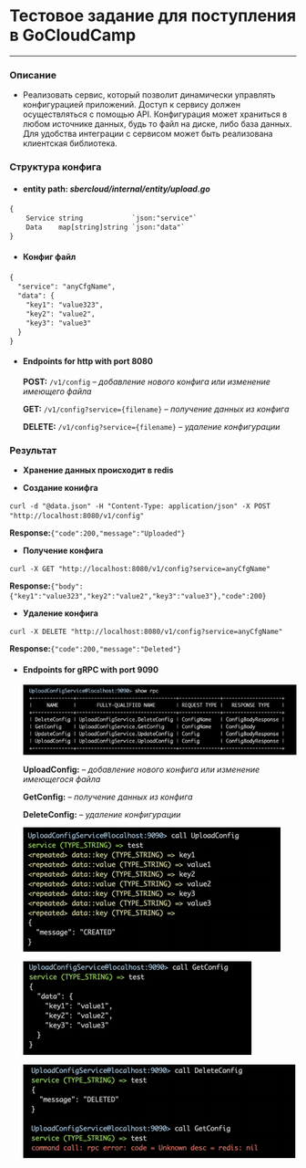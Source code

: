 # Тестовое задание для поступления в GoCloudCamp

___

### Описание

* Реализовать сервис, который позволит динамически управлять конфигурацией приложений. Доступ к сервису должен
  осуществляться с помощью API. Конфигурация может храниться в любом источнике данных, будь то файл на диске, либо база
  данных. Для удобства интеграции с сервисом может быть реализована клиентская библиотека.

### Структура конфига

* #### entity path: *sbercloud/internal/entity/upload.go*
```
{
    Service string            `json:"service"`
    Data    map[string]string `json:"data"`   
}
```

* #### Конфиг файл
```
{
  "service": "anyCfgName",
  "data": {
    "key1": "value323",
    "key2": "value2",
    "key3": "value3"
  }
}
```

* #### Endpoints for http with port 8080
  **POST:** `/v1/config` – *добавление нового конфига 
  или изменение имеющего файла*

  **GET:** `/v1/config?service={filename}` – *получение данных 
    из конфига*

  **DELETE:** `/v1/config?service={filename}` – *удаление конфигурации*

### Результат
    
* **Хранение данных происходит в redis**

  
* **Создание конифга**

`curl -d "@data.json" -H "Content-Type: application/json" -X POST "http://localhost:8080/v1/config"`

**Response:**```{"code":200,"message":"Uploaded"} ```
* **Получение конфига**

`curl -X GET "http://localhost:8080/v1/config?service=anyCfgName"`

**Response:**```{"body":{"key1":"value323","key2":"value2","key3":"value3"},"code":200}```

* **Удаление конфига**

`curl -X DELETE "http://localhost:8080/v1/config?service=anyCfgName"`

**Response:**```{"code":200,"message":"Deleted"}```

* #### Endpoints for gRPC with port 9090

  ![img_3.png](img_3.png)

  **UploadConfig:** – *добавление нового конфига или
  изменение имеющегося файла*

  **GetConfig:** – *получение данных из конфига*

  **DeleteConfig:** – *удаление конфигурации*

  ![img.png](img.png)

  ![img_1.png](img_1.png)

  ![img_2.png](img_2.png)